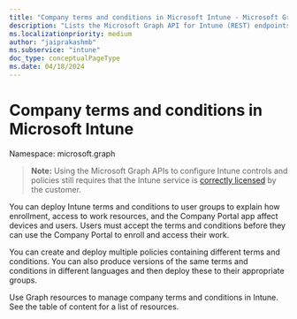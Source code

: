 ```yaml
---
title: "Company terms and conditions in Microsoft Intune - Microsoft Graph API"
description: "Lists the Microsoft Graph API for Intune (REST) endpoints that support company terms and conditions."
ms.localizationpriority: medium
author: "jaiprakashmb"
ms.subservice: "intune"
doc_type: conceptualPageType
ms.date: 04/18/2024
---
```


# Company terms and conditions in Microsoft Intune

Namespace: microsoft.graph

> **Note:** Using the Microsoft Graph APIs to configure Intune controls and policies still requires that the Intune service is [correctly licensed](https://www.microsoft.com/en-us/cloud-platform/microsoft-intune-pricing) by the customer.

You can deploy Intune terms and conditions to user groups to explain how enrollment, access to work resources, and the Company Portal app affect devices and users. Users must accept the terms and conditions before they can use the Company Portal to enroll and access their work.

You can create and deploy multiple policies containing different terms and conditions. You can also produce versions of the same terms and conditions in different languages and then deploy these to their appropriate groups.

Use Graph resources to manage company terms and conditions in Intune. See the table of content for a list of resources.
